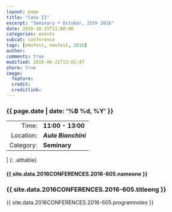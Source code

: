 ```yaml
---
layout: page
title: "Caso II"
excerpt: "Seminary • October, 25th 2016"
date: 2016-10-25T11:00:00
categories: events
subcat: conference
tags: [emufest, emufest, 2016]
author:
comments: true
modified: 2016-06-21T13:01:47
share: true
image:
  feature:
  credit:
  creditlink:
---
```


### {{ page.date | date: '%B %d, %Y' }}

|  |  |
|------------:|:------------|
| Time: | **11:00 - 13:00** |
| Location: | ***Aula Bianchini*** |
| Category: | **Seminary** |
|
{: .alttable}

#### {{ site.data.2016CONFERENCES.2016-605.nameone }}

### {{ site.data.2016CONFERENCES.2016-605.titleeng }}

{{ site.data.2016CONFERENCES.2016-605.programnotes }}

